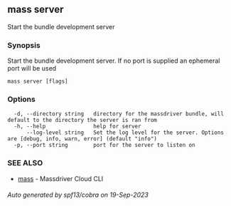 ## mass server

Start the bundle development server

### Synopsis

Start the bundle development server. If no port is supplied an ephemeral port will be used

```
mass server [flags]
```

### Options

```
  -d, --directory string   directory for the massdriver bundle, will default to the directory the server is ran from
  -h, --help               help for server
      --log-level string   Set the log level for the server. Options are [debug, info, warn, error] (default "info")
  -p, --port string        port for the server to listen on
```

### SEE ALSO

* [mass](mass.md)	 - Massdriver Cloud CLI

###### Auto generated by spf13/cobra on 19-Sep-2023
